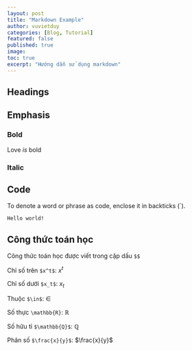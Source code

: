```yaml
---
layout: post
title: "Markdown Example"
author: vuvietduy
categories: [Blog, Tutorial]
featured: false
published: true
image:
toc: true
excerpt: "Hướng dẫn sử dụng markdown"
---
```


## Headings

## Emphasis

### Bold

Love _is_ bold

### Italic

## Code

To denote a word or phrase as code, enclose it in backticks (`).

`Hello world!`

## Công thức toán học

Công thức toán học được viết trong cặp dấu `$$`

Chỉ số trên `$x^t$`: $x^t$

Chỉ số dưới `$x_t$`: $x_t$

Thuộc `$\in$`: $\in$

Số thực `\mathbb{R}`: $\mathbb{R}$

Số hữu tỉ `$\mathbb{Q}$`: $\mathbb{Q}$

Phân số `$\frac{x}{y}$`: $\frac{x}{y}$
